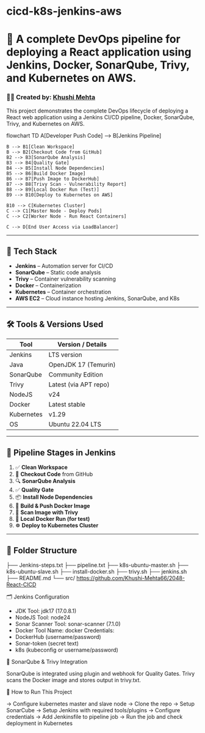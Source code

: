 # cicd-k8s-jenkins-aws
# 🚀 A complete DevOps pipeline for deploying a React application using Jenkins, Docker, SonarQube, Trivy, and Kubernetes on AWS.

### 👩‍💻 Created by: [Khushi Mehta](https://github.com/Khushi-Mehta66)

This project demonstrates the complete DevOps lifecycle of deploying a React web application using a Jenkins CI/CD pipeline, Docker, SonarQube, Trivy, and Kubernetes on AWS.

flowchart TD
    A[Developer Push Code] --> B[Jenkins Pipeline]
    
    B --> B1[Clean Workspace]
    B --> B2[Checkout Code from GitHub]
    B2 --> B3[SonarQube Analysis]
    B3 --> B4[Quality Gate]
    B4 --> B5[Install Node Dependencies]
    B5 --> B6[Build Docker Image]
    B6 --> B7[Push Image to DockerHub]
    B7 --> B8[Trivy Scan - Vulnerability Report]
    B8 --> B9[Local Docker Run (Test)]
    B9 --> B10[Deploy to Kubernetes on AWS]
    
    B10 --> C[Kubernetes Cluster]
    C --> C1[Master Node - Deploy Pods]
    C --> C2[Worker Node - Run React Containers]
    
    C --> D[End User Access via LoadBalancer]
    
---

## 🧰 Tech Stack

- **Jenkins** – Automation server for CI/CD
- **SonarQube** – Static code analysis
- **Trivy** – Container vulnerability scanning
- **Docker** – Containerization
- **Kubernetes** – Container orchestration
- **AWS EC2** – Cloud instance hosting Jenkins, SonarQube, and K8s

---

## 🛠️ Tools & Versions Used

| Tool             | Version / Details     |
|------------------|------------------------|
| Jenkins          | LTS version            |
| Java             | OpenJDK 17 (Temurin)   |
| SonarQube        | Community Edition      |
| Trivy            | Latest (via APT repo)  |
| NodeJS           | v24                    |
| Docker           | Latest stable          |
| Kubernetes       | v1.29                  |
| OS               | Ubuntu 22.04 LTS       |

---

## 🧪 Pipeline Stages in Jenkins

1. ✅ **Clean Workspace**
2. 🧾 **Checkout Code** from GitHub
3. 🔍 **SonarQube Analysis**
4. ✅ **Quality Gate**
5. 📦 **Install Node Dependencies**
6. 🐳 **Build & Push Docker Image**
7. 🔐 **Scan Image with Trivy**
8. 🧪 **Local Docker Run (for test)**
9. ☸️ **Deploy to Kubernetes Cluster**

---

## 📂 Folder Structure

├── Jenkins-steps.txt
├── pipeline.txt
├── k8s-ubuntu-master.sh
├── k8s-ubuntu-slave.sh
├── install-docker.sh
├── trivy.sh
├── jenkins.sh
├── README.md
└── src/ https://github.com/Khushi-Mehta66/2048-React-CICD

🗂️ Jenkins Configuration

- JDK Tool: jdk17 (17.0.8.1)
- NodeJS Tool: node24
- Sonar Scanner Tool: sonar-scanner (7.1.0)
- Docker Tool Name: docker
Credentials:
- DockerHub (username/password)
- Sonar-token (secret text)
- k8s (kubeconfig or username/password)

🧪 SonarQube & Trivy Integration

SonarQube is integrated using plugin and webhook for Quality Gates.
Trivy scans the Docker image and stores output in trivy.txt.

📝 How to Run This Project

-> Configure kubernetes master and slave node
-> Clone the repo
-> Setup SonarCube
-> Setup Jenkins with required tools/plugins
-> Configure credentials
-> Add Jenkinsfile to pipeline job
-> Run the job and check deployment in Kubernetes

